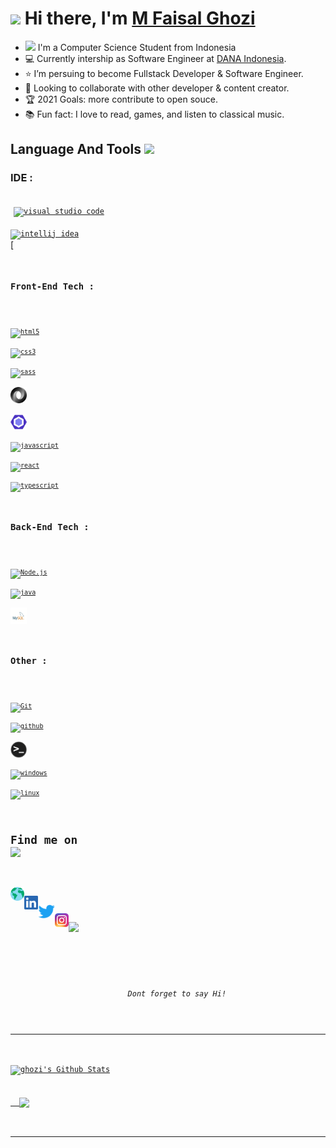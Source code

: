 <!-- # Hi ![Alt Text](https://emoji.gg/assets/emoji/wavegif_1860.gif), I'm Ghozi !

<img src="banner-YT.png">
Student who walking towards to become Full Stack Developer and Software Engineer


## Find me around the web 🌎:
- Visit me on my personal web at <a href="https://mrafcommand.herokuapp.com/">mfaisalghozi</a>
- Sharing updates on <a href="https://www.linkedin.com/in/faisal-g-a3122b136/">LinkedIn</a> -->

# <img src="https://github.com/blackcater/blackcater/raw/master/images/Hi.gif" height="32" /> Hi there, I'm [M Faisal Ghozi][website]

- <img src="https://emoji-pics.s3.us-east-2.amazonaws.com/emoji-pics/messenger/indonesia-messenger.png" height="18" /> I'm a Computer Science Student from Indonesia 
- 💻 Currently intership as Software Engineer at [DANA Indonesia][dana].
- ⭐ I’m persuing to become Fullstack Developer & Software Engineer.
- 👯 Looking to collaborate with other developer & content creator.
- 🏆 2021 Goals: more contribute to open souce.
- 📚 Fun fact: I love to read, games, and listen to classical music.

## Language And Tools <img src="https://hotemoji.com/images/dl/d/man-technologist-emoji-by-google.png" height="22" />

### IDE :

[<code>
<img alt="visual studio code" width="26px" style="margin-left:5px" src="https://user-images.githubusercontent.com/674621/71187801-14e60a80-2280-11ea-94c9-e56576f76baf.png" />
</code>](https://code.visualstudio.com/)
[<code>
<img alt="intellij idea" width="26px" src="https://img.icons8.com/color/240/000000/intellij-idea.png" />
</code>](https://www.jetbrains.com/idea/)
[<code>


### Front-End Tech :

[<code>
<img alt="html5" width="26px" src="https://img.icons8.com/color/240/000000/html-5.png">
</code>](https://developer.mozilla.org/en-US/docs/Web/HTML)
[<code>
<img alt="css3" width="26px" src="https://img.icons8.com/color/240/000000/css3.png">
</code>](https://developer.mozilla.org/en-US/docs/Web/CSS)
[<code>
<img alt="sass" width="26px" src="https://img.icons8.com/color/240/000000/sass.png">
</code>](https://sass-lang.com/)
[<code>
<img alt="json" width="26px" src="https://raw.githubusercontent.com/github/explore/80688e429a7d4ef2fca1e82350fe8e3517d3494d/topics/json/json.png">
</code>](https://www.json.org/json-en.html)
[<code>
<img alt="eslint" width="26px" src="https://raw.githubusercontent.com/github/explore/80688e429a7d4ef2fca1e82350fe8e3517d3494d/topics/eslint/eslint.png">
</code>](https://eslint.org/)
[<code>
<img alt="javascript" width="26px" src="https://img.icons8.com/color/240/000000/javascript.png" />
</code>](https://developer.mozilla.org/en-US/docs/Web/JavaScript)
[<code>
<img alt="react" width="26px" src="https://img.icons8.com/color/240/000000/react-native.png" />
</code>](https://reactjs.org/)
[<code>
<img alt="typescript" width="26px" src="https://img.icons8.com/color/240/000000/typescript.png">
</code>](https://www.typescriptlang.org/)

### Back-End Tech :

[<code>
<img alt="Node.js" width="26px" src="https://img.icons8.com/color/240/000000/nodejs.png">
</code>](https://nodejs.org/en/)
[<code>
<img alt="java" width="26px" src="https://img.icons8.com/color/240/000000/java-coffee-cup-logo.png">
</code>](https://docs.oracle.com/en/java/)
[<code>
<img alt="MySQL" width="26px" src="https://raw.githubusercontent.com/github/explore/80688e429a7d4ef2fca1e82350fe8e3517d3494d/topics/mysql/mysql.png">
</code>](https://dev.mysql.com/)

### Other :

[<code>
<img alt="Git" width="26px" src="https://img.icons8.com/color/240/000000/git.png">
</code>](https://git-scm.com/)
[<code>
<img alt="github" width="26px" src="https://img.icons8.com/ios-glyphs/240/000000/github.png">
</code>](https://github.com/)
[<code>
<img alt="terminal" width="26px" src="https://raw.githubusercontent.com/github/explore/80688e429a7d4ef2fca1e82350fe8e3517d3494d/topics/terminal/terminal.png">
</code>](https://docs.microsoft.com/en-us/windows/terminal/)
[<code>
<img alt="windows" width="26px" src="https://img.icons8.com/color/240/000000/windows-10.png">
</code>](https://www.microsoft.com/en-us/windows)
[<code>
<img alt="linux" width="26px" src="https://img.icons8.com/color/96/000000/linux.png">
</code>](https://www.kernel.org/)

## Find me on <img src="https://images.emojiterra.com/google/android-10/512px/1f9d1.png" height="22" />

[<img align="left" alt="mfaisalghozi" height="22px" src="./SocialLogo/Web.png" />][website]
[<img align="left" alt="mfaisalghozi | LinkedIn" height="22px" src="./SocialLogo/LinkedIn.png" />][linkedin]
[<img align="left" alt="mfaisalghozi | Twitter" height="22px" src="./SocialLogo/Twitter.png" />][twitter]
[<img align="left" alt="mfaisalghozi | Instagram" height="22px" src="./SocialLogo/Instagram.png" />][instagram]
![](https://visitor-badge.glitch.me/badge?page_id=mfaisalghozi.mfaisalghozi)

<br />
<p align=center>
    <em>Dont forget to say Hi!</em>
</p>

---

<a href="https://github.com/mfaisalghozi">
<img align="center" alt="ghozi's Github Stats" src="https://github-readme-stats.codestackr.vercel.app/api?username=mfaisalghozi&show_icons=true&hide_border=true&count_private=true&include_all_commits=true&theme=radical" /></a>

<a href="https://github.com/mfaisalghozi">
  <img align="center" src="https://github-readme-stats.anuraghazra1.vercel.app/api/top-langs/?username=mfaisalghozi&layout=compact&theme=radical" />
</a>

---

[website]: https://mrafcommand.herokuapp.com/
[dana]: https://www.dana.id/
[linkedin]: https://www.linkedin.com/in/faisal-g-a3122b136/
[twitter]: https://twitter.com/Mfaisalghozi
[instagram]: https://www.instagram.com/mfaisalghozi/
